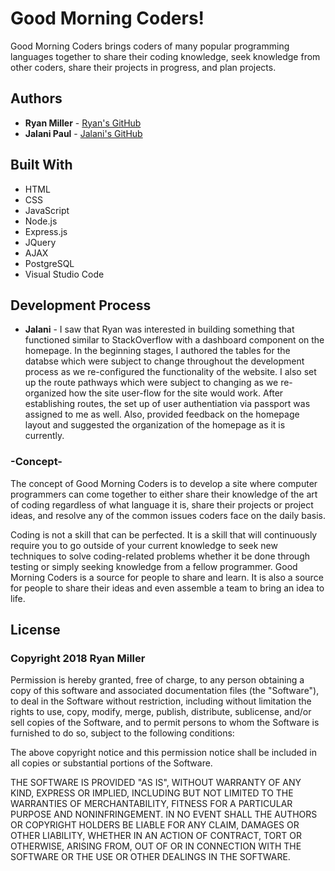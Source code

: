 # Good Morning Coders!

Good Morning Coders brings coders of many popular programming languages together to share their coding knowledge, seek knowledge from other coders, share their projects in progress, and plan projects.

## Authors
* **Ryan Miller** - [Ryan's GitHub](https://github.com/Ryan330)
* **Jalani Paul** - [Jalani's GitHub](https://github.com/jalani2727)


## Built With
* HTML
* CSS
* JavaScript
* Node.js
* Express.js
* JQuery
* AJAX
* PostgreSQL
* Visual Studio Code

## Development Process
* **Jalani** - I saw that Ryan was interested in building something that functioned similar to StackOverflow with a dashboard component on the homepage. In the beginning stages, I authored the tables for the databse which were subject to change throughout the development process as we re-configured the functionality of the website. I also set up the route pathways which were subject to changing as we re-organized how the site user-flow for the site would work. 
After establishing routes, the set up of user authentiation via passport was assigned to me as well.
Also, provided feedback on the homepage layout and suggested the organization of the homepage as it is currently.
### -Concept-
The concept of Good Morning Coders is to develop a site where computer programmers can come together to either share their knowledge of the art of coding regardless of what language it is, share their projects or project ideas, and resolve any of the common issues coders face on the daily basis.

Coding is not a skill that can be perfected. It is a skill that will continuously require you to go outside of your current knowledge to seek new techniques to solve coding-related problems whether it be done through testing or simply seeking knowledge from a fellow programmer. Good Morning Coders is a source for people to share and learn. It is also a source for people to share their ideas and even assemble a team to bring an idea to life.

## License
### Copyright 2018 Ryan Miller

Permission is hereby granted, free of charge, to any person obtaining a copy of this software and associated documentation files (the "Software"), to deal in the Software without restriction, including without limitation the rights to use, copy, modify, merge, publish, distribute, sublicense, and/or sell copies of the Software, and to permit persons to whom the Software is furnished to do so, subject to the following conditions:

The above copyright notice and this permission notice shall be included in all copies or substantial portions of the Software.

THE SOFTWARE IS PROVIDED "AS IS", WITHOUT WARRANTY OF ANY KIND, EXPRESS OR IMPLIED, INCLUDING BUT NOT LIMITED TO THE WARRANTIES OF MERCHANTABILITY, FITNESS FOR A PARTICULAR PURPOSE AND NONINFRINGEMENT. IN NO EVENT SHALL THE AUTHORS OR COPYRIGHT HOLDERS BE LIABLE FOR ANY CLAIM, DAMAGES OR OTHER LIABILITY, WHETHER IN AN ACTION OF CONTRACT, TORT OR OTHERWISE, ARISING FROM, OUT OF OR IN CONNECTION WITH THE SOFTWARE OR THE USE OR OTHER DEALINGS IN THE SOFTWARE.
